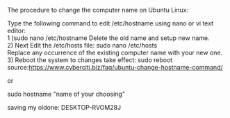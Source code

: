 <p>


The procedure to change the computer name on Ubuntu Linux:

Type the following command to edit /etc/hostname using nano or vi text editor: <br>
1 )sudo nano /etc/hostname
Delete the old name and setup new name.<br>
2) Next Edit the /etc/hosts file:
sudo nano /etc/hosts<br>
Replace any occurrence of the existing computer name with your new one.<br>
3) Reboot the system to changes take effect:
sudo reboot
<br>source:https://www.cyberciti.biz/faq/ubuntu-change-hostname-command/
</p>

or 
<br>

sudo hostname "name of your choosing"

saving my oldone: DESKTOP-RVOM28J